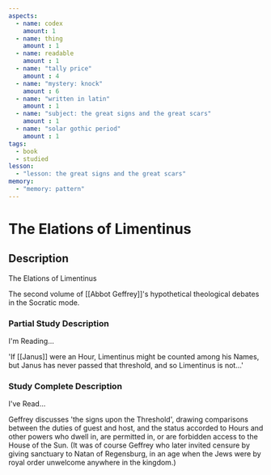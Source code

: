 ```yaml
---
aspects: 
  - name: codex
    amount: 1
  - name: thing
    amount : 1
  - name: readable
    amount : 1
  - name: "tally price"
    amount : 4
  - name: "mystery: knock"
    amount : 6
  - name: "written in latin"
    amount : 1
  - name: "subject: the great signs and the great scars"
    amount : 1
  - name: "solar gothic period"
    amount : 1
tags:
  - book
  - studied
lesson:
  - "lesson: the great signs and the great scars"
memory:
  - "memory: pattern"
---
```


# The Elations of Limentinus

## Description
The Elations of Limentinus

The second volume of [[Abbot Geffrey]]'s hypothetical theological debates in the Socratic mode.
### Partial Study Description
I'm Reading...

'If [[Janus]] were an Hour, Limentinus might be counted among his Names, but Janus has never passed that threshold, and so Limentinus is not…'
### Study Complete Description
I've Read...

Geffrey discusses 'the signs upon the Threshold', drawing comparisons between the duties of guest and host, and the status accorded to Hours and other powers who dwell in, are permitted in, or are forbidden access to the House of the Sun. (It was of course Geffrey who later invited censure by giving sanctuary to Natan of Regensburg, in an age when the Jews were by royal order unwelcome anywhere in the kingdom.)